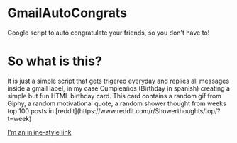 # GmailAutoCongrats
Google script to auto congratulate your friends, so you don't have to!


<h1>So what is this?</h1>
It is just a simple script that gets trigered everyday and replies all messages inside a gmail label, in my case <it>Cumpleaños</it> (Birthday in spanish) creating a simple but fun HTML birthday card. This card contains a random gif from Giphy, a random motivational quote, a random shower thought from weeks top 100 posts in [reddit](https://www.reddit.com/r/Showerthoughts/top/?t=week)

[I'm an inline-style link](https://www.google.com)
